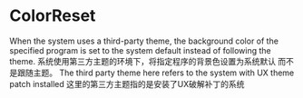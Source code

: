 # ColorReset
When the system uses a third-party theme, the background color of the specified program is set to the system default instead of following the theme.
系统使用第三方主题的环境下，将指定程序的背景色设置为系统默认 而不是跟随主题。
The third party theme here refers to the system with UX theme patch installed
这里的第三方主题指的是安装了UX破解补丁的系统
